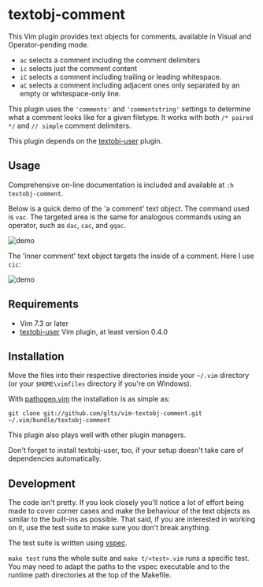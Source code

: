 textobj-comment
===============

This Vim plugin provides text objects for comments, available in Visual and
Operator-pending mode.

* `ac` selects a comment including the comment delimiters
* `ic` selects just the comment content
* `iC` selects a comment including trailing or leading whitespace.
* `aC` selects a comment including adjacent ones only separated by an empty or whitespace-only line.

This plugin uses the `'comments'` and `'commentstring'` settings to
determine what a comment looks like for a given filetype. It works with
both `/* paired */` and `// simple` comment delimiters.

This plugin depends on the [textobj-user][1] plugin.

[1]: https://github.com/kana/vim-textobj-user

Usage
-----

Comprehensive on-line documentation is included and available at
`:h textobj-comment`.

Below is a quick demo of the 'a comment' text object. The command used
is `vac`. The targeted area is the same for analogous commands using an
operator, such as `dac`, `cac`, and `gqac`.

![demo](https://raw.github.com/glts/vim-textobj-comment/gh-pages/images/demo-vac.gif)

The 'inner comment' text object targets the inside of a comment. Here I
use `cic`:

![demo](https://raw.github.com/glts/vim-textobj-comment/gh-pages/images/demo-cic.gif)

Requirements
------------

*   Vim 7.3 or later
*   [textobj-user][2] Vim plugin, at least version 0.4.0

[2]: https://github.com/kana/vim-textobj-user

Installation
------------

Move the files into their respective directories inside your `~/.vim`
directory (or your `$HOME\vimfiles` directory if you're on Windows).

With [pathogen.vim][3] the installation is as simple as:

    git clone git://github.com/glts/vim-textobj-comment.git ~/.vim/bundle/textobj-comment

This plugin also plays well with other plugin managers.

Don't forget to install textobj-user, too, if your setup doesn't take
care of dependencies automatically.

[3]: http://www.vim.org/scripts/script.php?script_id=2332

Development
-----------

The code isn't pretty. If you look closely you'll notice a lot of effort
being made to cover corner cases and make the behaviour of the text
objects as similar to the built-ins as possible. That said, if you are
interested in working on it, use the test suite to make sure you don't
break anything.

The test suite is written using [vspec][4].

`make test` runs the whole suite and `make t/<test>.vim` runs a specific
test. You may need to adapt the paths to the vspec executable and to the
runtime path directories at the top of the Makefile.

[4]: https://github.com/kana/vim-vspec
